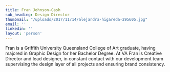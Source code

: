 ```yaml
---
title: Fran Johnson-Cash
sub_heading: Design Director
thumbnail: "/uploads/2017/11/14/alejandra-higareda-295605.jpg"
email: ''
linkedin: ''
layout: 'person'
---
```


Fran is a Griffith University Queensland College of Art graduate, having majored in Graphic Design for her Bachelor Degree. At VA Fran is Creative Director and lead designer, in constant contact with our development team supervising the design layer of all projects and ensuring brand consistency.